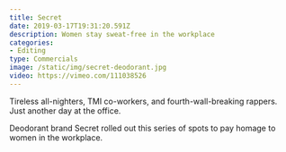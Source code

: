```yaml
---
title: Secret
date: 2019-03-17T19:31:20.591Z
description: Women stay sweat-free in the workplace
categories:
- Editing
type: Commercials
image: /static/img/secret-deodorant.jpg
video: https://vimeo.com/111038526
---
```

Tireless all-nighters, TMI co-workers, and fourth-wall-breaking rappers. Just another day at the office.

Deodorant brand Secret rolled out this series of spots to pay homage to women in the workplace.
